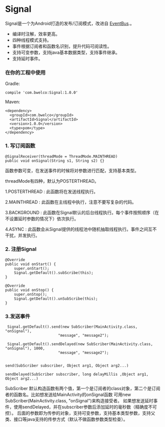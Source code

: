 # Signal

 Signal是一个为Android打造的发布/订阅模式，改进自 [EventBus](https://github.com/greenrobot/EventBus).。

* 编译时注解，效率更高。
* 四种线程模式支持。
* 事件根据订阅者和函数名识别，提升代码可阅读性。
* 支持可变参数，支持java基本数据类型，支持事件继承。
* 支持延时事件。

### 在你的工程中使用

Gradle:
```
compile 'com.bwelco:Signal:1.0.0'

```

Maven:
```
<dependency>
  <groupId>com.bwelco</groupId>
  <artifactId>Signal</artifactId>
  <version>1.0.0</version>
  <type>pom</type>
</dependency>
```

### 1. 写订阅函数
```
@SignalReceiver(threadMode = ThreadMode.MAINTHREAD)
public void onSignal(String s1, String s2) {}
```
函数参数可变，在发送事件的时候将对参数进行匹配，支持基本类型。

threadMode有四种，默认为POSTERTHREAD。

1.POSTERTHREAD : 此函数将在发送线程执行。

2.MAINTHREAD : 此函数在主线程中执行，注意不要写复杂的代码。

3.BACKGROUND : 此函数在Signal默认的后台线程执行。每个事件按照顺序（在不设置延时参数的情况下）依次执行。

4.ASYNC : 此函数会从Signal提供的线程池中随机抽取线程执行。事件之间互不干扰，并发执行。

### 2. 注册Signal
  ```
@Override
public void onStart() {
      super.onStart();
      Signal.getDefault().subScribe(this);
}

@Override
public void onStop() {
      super.onStop();
      Signal.getDefault().unSubScribe(this);
}
```

### 3.发送事件
```
 Signal.getDefault().send(new SubScriber(MainActivity.class, "onSignal"),
                        "message", "message2");

 Signal.getDefault().sendDelayed(new SubScriber(MainActivity.class, "onSignal"), 1000,
                        "message", "message2");

```

```

send(SubScriber subscriber, Object arg1, Object arg2...)

sendDelayed(SubScriber subscriber, long delayMillis ,Object arg1, Object arg2...)

```

SubScriber 默认构造函数有两个值，第一个是订阅者的class对象，第二个是订阅者的函数名。比如想发送给MainActivity的onSignal函数
可用new SubScriber(MainActivity.class, "onSignal")来构造接受者。
如果想发送延时事件，使用sendDelayed，并在subscriber参数后添加延时的毫秒数（精确度不可控）。
后面的参数即为传参的对象，支持可变参数，支持基本类型参数，支持父类、接口等java支持的传参方式（默认不做函数参数类型检查）。

